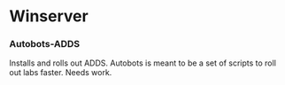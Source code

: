 # Winserver #
### Autobots-ADDS ##
Installs and rolls out ADDS. Autobots is meant to be a set of scripts to roll out labs faster. Needs work.
